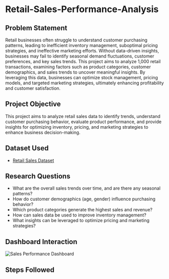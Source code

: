 # Retail-Sales-Performance-Analysis

## Problem Statement
Retail businesses often struggle to understand customer purchasing patterns, leading to inefficient inventory management, suboptimal pricing strategies, and ineffective marketing efforts. Without data-driven insights, businesses may fail to identify seasonal demand fluctuations, customer preferences, and key sales trends. This project aims to analyze 1,000 retail transactions, examining factors such as product categories, customer demographics, and sales trends to uncover meaningful insights. By leveraging this data, businesses can optimize stock management, pricing models, and targeted marketing strategies, ultimately enhancing profitability and customer satisfaction.

## Project Objective
This project aims to analyze retail sales data to identify trends, understand customer purchasing behavior, evaluate product performance, and provide insights for optimizing inventory, pricing, and marketing strategies to enhance business decision-making.

## Dataset Used
- <a href="https://github.com/shakiramarion/Sales-Performance-Analysis-using-Excel/blob/main/retail_sales_dataset.xlsx"> Retail Sales Dataset </a>

## Research Questions
- What are the overall sales trends over time, and are there any seasonal patterns?
- How do customer demographics (age, gender) influence purchasing behavior?
- Which product categories generate the highest sales and revenue?
- How can sales data be used to improve inventory management?
- What insights can be leveraged to optimize pricing and marketing strategies?

## Dashboard Interaction
![Sales Performance Dashboard](https://github.com/user-attachments/assets/881001ee-a7a4-44be-91b5-013154ec20c4)

## Steps Followed









